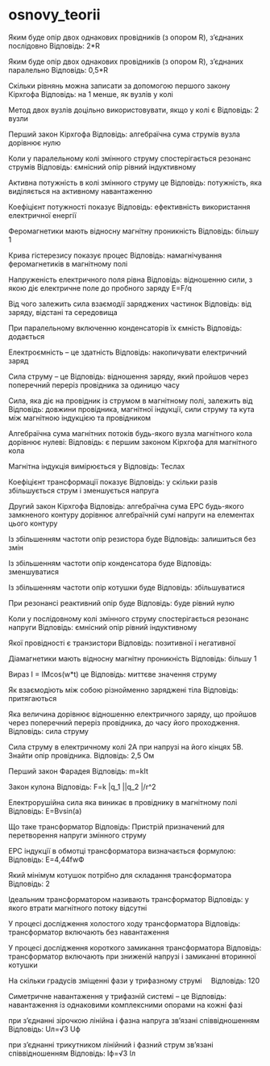 # osnovy_teorii
Яким буде опір двох однакових провідників (з опором R), з’єднаних послідовно Відповідь: 2*R

Яким буде опір двох однакових провідників (з опором R), з’єднаних паралельно Відповідь: 0,5*R

Скільки рівнянь можна записати за допомогою першого закону Кірхгофа Відповідь: на 1 менше, як вузлів у колі

Метод двох вузлів доцільно використовувати, якщо у колі є Відповідь: 2 вузли

Перший закон Кірхгофа Відповідь: алгебраїчна сума струмів вузла дорівнює нулю

Коли у паралельному колі змінного струму спостерігається резонанс струмів Відповідь: ємнісний опір рівний індуктивному

Активна потужність в колі змінного струму це Відповідь: потужність, яка виділяється на активному навантаженню

Коефіцієнт потужності показує Відповідь: ефективність використання електричної енергії

Феромагнетики мають відносну магнітну проникність Відповідь: більшу 1

Крива гістерезису показує процес Відповідь: намагнічування феромагнетиків в магнітному полі

Напруженість електричного поля рівна Відповідь: відношенню сили, з якою діє електричне поле до пробного заряду Е=F/q

Від чого залежить сила взаємодії заряджених частинок Відповідь: від заряду, відстані та середовища

При паралельному включенню конденсаторів їх ємність Відповідь: додається

Електроємність – це здатність Відповідь: накопичувати електричний заряд

Сила струму – це Відповідь: відношення заряду, який пройшов через поперечний переріз провідника за одиницю часу

Сила, яка діє на провідник із струмом в магнітному полі, залежить від Відповідь: довжини провідника, магнітної індукції, сили струму та кута між магнітною індукцією та провідником

Алгебраїчна сума магнітних потоків будь-якого вузла магнітного кола дорівнює нулеві: Відповідь: є першим законом Кірхгофа для магнітного кола

Магнітна індукція вимірюється у Відповідь: Теслах

Коефіцієнт трансформації показує Відповідь: у скільки разів збільшується струм і зменшується напруга

Другий закон Кірхгофа Відповідь: алгебраїчна сума ЕРС будь-якого замкненого контуру дорівнює алгебраїчній сумі напруги на елементах цього контуру

Із збільшенням частоти опір резистора буде Відповідь: залишиться без змін

Із збільшенням частоти опір конденсатора буде Відповідь: зменшуватися

Із збільшенням частоти опір котушки буде Відповідь: збільшуватися

При резонансі реактивний опір буде Відповідь: буде рівний нулю

Коли у послідовному колі змінного струму спостерігається резонанс напруги Відповідь: ємнісний опір рівний індуктивному

Якої провідності є транзистори Відповідь: позитивної і негативної

Діамагнетики мають відносну магнітну проникність Відповідь: більшу 1

Вираз І = ІMcos(w*t) це Відповідь: миттєве значення струму

Як взаємодіють між собою різнойменно заряджені тіла Відповідь: притягаються

Яка величина дорівнює відношенню електричного заряду, що пройшов через поперечний переріз провідника, до часу його проходження. Відповідь: сила струму

Сила струму в електричному колі 2А при напрузі на його кінцях 5В. Знайти опір провідника. Відповідь: 2,5 Ом

Перший закон Фарадея Відповідь: m=kIt

Закон кулона Відповідь: F=k |q_1 ||q_2 |/r^2

Електрорушійна сила яка виникає в провіднику в магнітному полі Відповідь: E=Bvsin(a)

Що таке трансформатор Відповідь: Пристрій призначений для перетворення напруги змінного струму

ЕРС індукції в обмотці трансформатора визначається формулою: Відповідь: Е=4,44fwФ

Який мінімум котушок потрібно для складання трансформатора Відповідь: 2

Ідеальним трансформатором називають трансформатор Відповідь: у якого втрати магнітного потоку відсутні

У процесі дослідження холостого ходу трансформатора Відповідь: трансформатор включають без навантаження

У процесі дослідження короткого замикання трансформатора Відповідь: трансформатор включають при зниженій напрузі і замиканні вторинної котушки

На скільки градусів зміщенні фази у трифазному струмі  Відповідь: 120

Симетричне навантаження у трифазній системі – це Відповідь: навантаження із однаковими комплексними опорами на кожні фазі

при з’єднанні зірочкою лінійна і фазна напруга зв’язані співвідношенням Відповідь: Uл=√3 Uф

при з’єднанні трикутником лінійний і фазний струм зв’язані співвідношенням Відповідь: Іф=√3 Іл
